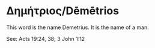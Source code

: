 # Δημήτριος/Dēmētrios

This word is the name Demetrius. It is the name of a man.

See: Acts 19:24, 38; 3 John 1:12
